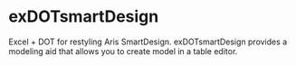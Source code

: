 # exDOTsmartDesign
Excel + DOT for restyling Aris SmartDesign. exDOTsmartDesign provides a modeling aid that allows you to create model in a table editor.
